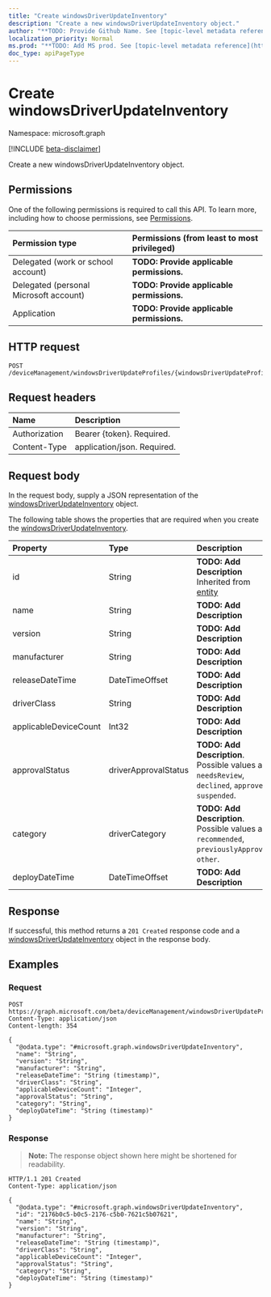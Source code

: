 ```yaml
---
title: "Create windowsDriverUpdateInventory"
description: "Create a new windowsDriverUpdateInventory object."
author: "**TODO: Provide Github Name. See [topic-level metadata reference](https://msgo.azurewebsites.net/add/document/guidelines/metadata.html#topic-level-metadata)**"
localization_priority: Normal
ms.prod: "**TODO: Add MS prod. See [topic-level metadata reference](https://msgo.azurewebsites.net/add/document/guidelines/metadata.html#topic-level-metadata)**"
doc_type: apiPageType
---
```


# Create windowsDriverUpdateInventory
Namespace: microsoft.graph

[!INCLUDE [beta-disclaimer](../../includes/beta-disclaimer.md)]

Create a new windowsDriverUpdateInventory object.

## Permissions
One of the following permissions is required to call this API. To learn more, including how to choose permissions, see [Permissions](/graph/permissions-reference).

|Permission type|Permissions (from least to most privileged)|
|:---|:---|
|Delegated (work or school account)|**TODO: Provide applicable permissions.**|
|Delegated (personal Microsoft account)|**TODO: Provide applicable permissions.**|
|Application|**TODO: Provide applicable permissions.**|

## HTTP request

<!-- {
  "blockType": "ignored"
}
-->
``` http
POST /deviceManagement/windowsDriverUpdateProfiles/{windowsDriverUpdateProfileId}/driverInventories
```

## Request headers
|Name|Description|
|:---|:---|
|Authorization|Bearer {token}. Required.|
|Content-Type|application/json. Required.|

## Request body
In the request body, supply a JSON representation of the [windowsDriverUpdateInventory](../resources/intune-windowsdriverupdateinventory.md) object.

The following table shows the properties that are required when you create the [windowsDriverUpdateInventory](../resources/intune-windowsdriverupdateinventory.md).

|Property|Type|Description|
|:---|:---|:---|
|id|String|**TODO: Add Description** Inherited from [entity](../resources/entity.md)|
|name|String|**TODO: Add Description**|
|version|String|**TODO: Add Description**|
|manufacturer|String|**TODO: Add Description**|
|releaseDateTime|DateTimeOffset|**TODO: Add Description**|
|driverClass|String|**TODO: Add Description**|
|applicableDeviceCount|Int32|**TODO: Add Description**|
|approvalStatus|driverApprovalStatus|**TODO: Add Description**. Possible values are: `needsReview`, `declined`, `approved`, `suspended`.|
|category|driverCategory|**TODO: Add Description**. Possible values are: `recommended`, `previouslyApproved`, `other`.|
|deployDateTime|DateTimeOffset|**TODO: Add Description**|



## Response

If successful, this method returns a `201 Created` response code and a [windowsDriverUpdateInventory](../resources/intune-windowsdriverupdateinventory.md) object in the response body.

## Examples

### Request
<!-- {
  "blockType": "request",
  "name": "create_windowsdriverupdateinventory_from_"
}
-->
``` http
POST https://graph.microsoft.com/beta/deviceManagement/windowsDriverUpdateProfiles/{windowsDriverUpdateProfileId}/driverInventories
Content-Type: application/json
Content-length: 354

{
  "@odata.type": "#microsoft.graph.windowsDriverUpdateInventory",
  "name": "String",
  "version": "String",
  "manufacturer": "String",
  "releaseDateTime": "String (timestamp)",
  "driverClass": "String",
  "applicableDeviceCount": "Integer",
  "approvalStatus": "String",
  "category": "String",
  "deployDateTime": "String (timestamp)"
}
```


### Response
>**Note:** The response object shown here might be shortened for readability.
<!-- {
  "blockType": "response",
  "truncated": true,
  "@odata.type": "microsoft.graph.windowsDriverUpdateInventory"
}
-->
``` http
HTTP/1.1 201 Created
Content-Type: application/json

{
  "@odata.type": "#microsoft.graph.windowsDriverUpdateInventory",
  "id": "2176b0c5-b0c5-2176-c5b0-7621c5b07621",
  "name": "String",
  "version": "String",
  "manufacturer": "String",
  "releaseDateTime": "String (timestamp)",
  "driverClass": "String",
  "applicableDeviceCount": "Integer",
  "approvalStatus": "String",
  "category": "String",
  "deployDateTime": "String (timestamp)"
}
```


